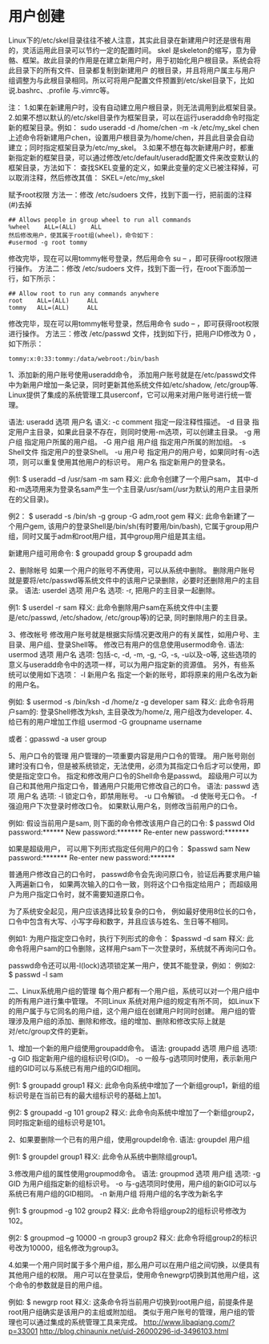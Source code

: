 
# 用户创建
Linux下的/etc/skel目录往往不被人注意，其实此目录在新建用户时还是很有用的，灵活运用此目录可以节约一定的配置时间。
skel 是skeleton的缩写，意为骨骼、框架。故此目录的作用是在建立新用户时，用于初始化用户根目录。系统会将此目录下的所有文件、目录都复制到新建用户 的根目录，并且将用户属主与用户组调整为与此根目录相同。所以可将用户配置文件预置到/etc/skel目录下，比如说.bashrc、.profile 与.vimrc等。

注：
1.如果在新建用户时，没有自动建立用户根目录，则无法调用到此框架目录。
2.如果不想以默认的/etc/skel目录作为框架目录，可以在运行useradd命令时指定新的框架目录。例如：
sudo useradd -d /home/chen -m -k /etc/my_skel chen
上述命令将新建用户chen，设置用户根目录为/home/chen，并且此目录会自动建立；同时指定框架目录为/etc/my_skel。
3.如果不想在每次新建用户时，都重新指定新的框架目录，可以通过修改/etc/default/useradd配置文件来改变默认的框架目录，方法如下：
查找SKEL变量的定义，如果此变量的定义已被注释掉，可以取消注释，然后修改其值：
SKEL=/etc/my_skel


赋予root权限
方法一：修改 /etc/sudoers 文件，找到下面一行，把前面的注释(#)去掉
```
## Allows people in group wheel to run all commands
%wheel    ALL=(ALL)    ALL
然后修改用户，使其属于root组(wheel)，命令如下：
#usermod -g root tommy
```
修改完毕，现在可以用tommy帐号登录，然后用命令 su – ，即可获得root权限进行操作。
方法二：修改 /etc/sudoers 文件，找到下面一行，在root下面添加一行，如下所示：
```
## Allow root to run any commands anywhere
root    ALL=(ALL)     ALL
tommy   ALL=(ALL)     ALL
```
修改完毕，现在可以用tommy帐号登录，然后用命令 sudo – ，即可获得root权限进行操作。
方法三：修改 /etc/passwd 文件，找到如下行，把用户ID修改为 0 ，如下所示：
```
tommy:x:0:33:tommy:/data/webroot:/bin/bash
```
1、添加新的用户账号使用useradd命令，
添加用户账号就是在/etc/passwd文件中为新用户增加一条记录，同时更新其他系统文件如/etc/shadow, /etc/group等.
Linux提供了集成的系统管理工具userconf，它可以用来对用户账号进行统一管理。

语法:
     useradd 选项 用户名
语义:
  -c comment            指定一段注释性描述。
  -d 目录                   指定用户主目录，如果此目录不存在，则同时使用-m选项，可以创建主目录。
  -g 用户组               指定用户所属的用户组。
  -G 用户组 用户组   指定用户所属的附加组。
  -s Shell文件            指定用户的登录Shell。
  -u 用户号               指定用户的用户号，如果同时有-o选项，则可以重复使用其他用户的标识号。
  用户名                   指定新用户的登录名。

例1:
$ useradd –d /usr/sam -m sam
释义:
此命令创建了一个用户sam，
其中-d和-m选项用来为登录名sam产生一个主目录/usr/sam(/usr为默认的用户主目录所在的父目录)。

例2：
$ useradd  -s /bin/sh    -g group    -G adm,root    gem
释义:
此命令新建了一个用户gem, 该用户的登录Shell是/bin/sh(有时要用/bin/bash),
它属于group用户组，同时又属于adm和root用户组，其中group用户组是其主组。

新建用户组可用命令:
$ groupadd group
$ groupadd adm　

2、删除帐号
如果一个用户的账号不再使用，可以从系统中删除。
删除用户账号就是要将/etc/passwd等系统文件中的该用户记录删除，必要时还删除用户的主目录。
语法:
     userdel 选项 用户名
选项:
     -r,  把用户的主目录一起删除。

例1:
$ userdel -r sam
释义:
此命令删除用户sam在系统文件中(主要是/etc/passwd, /etc/shadow, /etc/group等)的记录,
同时删除用户的主目录。

3、修改帐号
修改用户账号就是根据实际情况更改用户的有关属性，如用户号、主目录、用户组、登录Shell等。
修改已有用户的信息使用usermod命令.
语法:
     usermod 选项 用户名
选项:
    包括-c, -d, -m, -g, -G, -s, -u以及-o等,
    这些选项的意义与useradd命令中的选项一样，可以为用户指定新的资源值。
另外，有些系统可以使用如下选项：
    -l 新用户名  指定一个新的账号，即将原来的用户名改为新的用户名。

例如:
$ usermod -s /bin/ksh    -d /home/z    -g developer    sam
释义:
此命令将用户sam的:
登录Shell修改为ksh,
主目录改为/home/z, 
用户组改为developer.
4、给已有的用户增加工作组
usermod -G groupname username

或者：gpasswd -a user group

5、用户口令的管理
用户管理的一项重要内容是用户口令的管理。
用户账号刚创建时没有口令，但是被系统锁定，无法使用，必须为其指定口令后才可以使用，即使是指定空口令。
指定和修改用户口令的Shell命令是passwd。
超级用户可以为自己和其他用户指定口令，普通用户只能用它修改自己的口令。
语法:
     passwd 选项 用户名
选项:
     -l     锁定口令，即禁用账号。
     -u     口令解锁。
     -d     使账号无口令。
     -f     强迫用户下次登录时修改口令。
    如果默认用户名，则修改当前用户的口令。

例如:
假设当前用户是sam,
则下面的命令修改该用户自己的口令:
$ passwd
Old password:******
New password:*******
Re-enter new password:*******

如果是超级用户，
可以用下列形式指定任何用户的口令：
$passwd sam
New password:*******
Re-enter new password:*******

普通用户修改自己的口令时，
passwd命令会先询问原口令，验证后再要求用户输入两遍新口令，
如果两次输入的口令一致，则将这个口令指定给用户；
而超级用户为用户指定口令时，就不需要知道原口令。

为了系统安全起见，用户应该选择比较复杂的口令，
例如最好使用8位长的口令，口令中包含有大写、小写字母和数字，并且应该与姓名、生日等不相同。

例如1:
为用户指定空口令时，执行下列形式的命令：
$passwd -d sam
释义:
  此命令将用户sam的口令删除，这样用户sam下一次登录时，系统就不再询问口令。

passwd命令还可以用-l(lock)选项锁定某一用户，使其不能登录，例如：
例如2:
$ passwd -l sam


二、Linux系统用户组的管理
每个用户都有一个用户组，系统可以对一个用户组中的所有用户进行集中管理。
不同Linux 系统对用户组的规定有所不同，
如Linux下的用户属于与它同名的用户组，这个用户组在创建用户时同时创建。
用户组的管理涉及用户组的添加、删除和修改。组的增加、删除和修改实际上就是对/etc/group文件的更新。

1、增加一个新的用户组使用groupadd命令。
语法:
     groupadd 选项 用户组
选项:
     -g GID   指定新用户组的组标识号(GID)。
     -o       一般与-g选项同时使用，表示新用户组的GID可以与系统已有用户组的GID相同。

例1:
$ groupadd group1
释义:
  此命令向系统中增加了一个新组group1，新组的组标识号是在当前已有的最大组标识号的基础上加1。

例2:
$ groupadd -g 101 group2
释义:
  此命令向系统中增加了一个新组group2，同时指定新组的组标识号是101。

2、如果要删除一个已有的用户组，使用groupdel命令.
语法:
    groupdel 用户组

例1:
$ groupdel group1
释义:
  此命令从系统中删除组group1。

3.修改用户组的属性使用groupmod命令。
语法:
    groupmod 选项 用户组
选项:
    -g GID           为用户组指定新的组标识号。
    -o               与-g选项同时使用，用户组的新GID可以与系统已有用户组的GID相同。
    -n  新用户组     将用户组的名字改为新名字

例1:
$ groupmod -g 102 group2
释义:
此命令将组group2的组标识号修改为102。

例2:
$ groupmod –g 10000 -n group3 group2
释义:
此命令将组group2的标识号改为10000，组名修改为group3。

4.如果一个用户同时属于多个用户组，那么用户可以在用户组之间切换，以便具有其他用户组的权限。
用户可以在登录后，使用命令newgrp切换到其他用户组，这个命令的参数就是目的用户组。

例如:
$ newgrp root
释义:
这条命令将当前用户切换到root用户组，前提条件是root用户组确实是该用户的主组或附加组。
类似于用户账号的管理，用户组的管理也可以通过集成的系统管理工具来完成。
http://www.libaqiang.com/?p=33001
http://blog.chinaunix.net/uid-26000296-id-3496103.html
